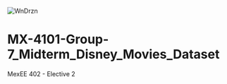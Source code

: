 ![WnDrzn](https://github.com/renseeel/MX-4101-Group-7_Midterm_Disney_Movies_Dataset/assets/92082602/204a3d53-6b5b-4a46-b0c5-c8ee987652de)

# MX-4101-Group-7_Midterm_Disney_Movies_Dataset
MexEE 402 - Elective 2 

